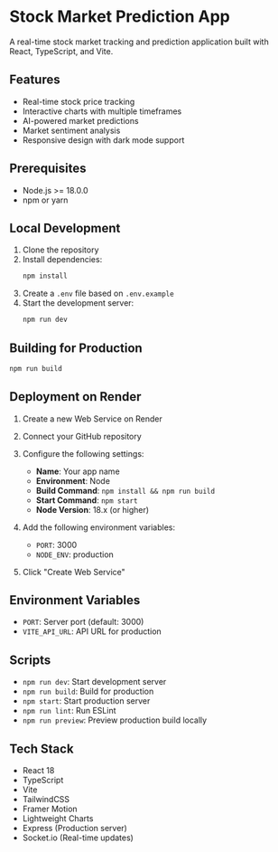 # Stock Market Prediction App

A real-time stock market tracking and prediction application built with React, TypeScript, and Vite.

## Features

- Real-time stock price tracking
- Interactive charts with multiple timeframes
- AI-powered market predictions
- Market sentiment analysis
- Responsive design with dark mode support

## Prerequisites

- Node.js >= 18.0.0
- npm or yarn

## Local Development

1. Clone the repository
2. Install dependencies:
   ```bash
   npm install
   ```
3. Create a `.env` file based on `.env.example`
4. Start the development server:
   ```bash
   npm run dev
   ```

## Building for Production

```bash
npm run build
```

## Deployment on Render

1. Create a new Web Service on Render
2. Connect your GitHub repository
3. Configure the following settings:
   - **Name**: Your app name
   - **Environment**: Node
   - **Build Command**: `npm install && npm run build`
   - **Start Command**: `npm start`
   - **Node Version**: 18.x (or higher)

4. Add the following environment variables:
   - `PORT`: 3000
   - `NODE_ENV`: production

5. Click "Create Web Service"

## Environment Variables

- `PORT`: Server port (default: 3000)
- `VITE_API_URL`: API URL for production

## Scripts

- `npm run dev`: Start development server
- `npm run build`: Build for production
- `npm start`: Start production server
- `npm run lint`: Run ESLint
- `npm run preview`: Preview production build locally

## Tech Stack

- React 18
- TypeScript
- Vite
- TailwindCSS
- Framer Motion
- Lightweight Charts
- Express (Production server)
- Socket.io (Real-time updates) 